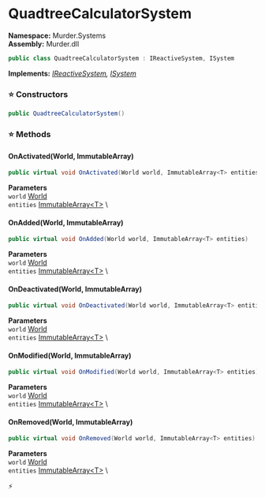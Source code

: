 # QuadtreeCalculatorSystem

**Namespace:** Murder.Systems \
**Assembly:** Murder.dll

```csharp
public class QuadtreeCalculatorSystem : IReactiveSystem, ISystem
```

**Implements:** _[IReactiveSystem](../..//Bang/Systems/IReactiveSystem.html), [ISystem](../..//Bang/Systems/ISystem.html)_

### ⭐ Constructors
```csharp
public QuadtreeCalculatorSystem()
```

### ⭐ Methods
#### OnActivated(World, ImmutableArray<T>)
```csharp
public virtual void OnActivated(World world, ImmutableArray<T> entities)
```

**Parameters** \
`world` [World](../..//Bang/World.html) \
`entities` [ImmutableArray\<T\>](https://learn.microsoft.com/en-us/dotnet/api/System.Collections.Immutable.ImmutableArray-1?view=net-7.0) \

#### OnAdded(World, ImmutableArray<T>)
```csharp
public virtual void OnAdded(World world, ImmutableArray<T> entities)
```

**Parameters** \
`world` [World](../..//Bang/World.html) \
`entities` [ImmutableArray\<T\>](https://learn.microsoft.com/en-us/dotnet/api/System.Collections.Immutable.ImmutableArray-1?view=net-7.0) \

#### OnDeactivated(World, ImmutableArray<T>)
```csharp
public virtual void OnDeactivated(World world, ImmutableArray<T> entities)
```

**Parameters** \
`world` [World](../..//Bang/World.html) \
`entities` [ImmutableArray\<T\>](https://learn.microsoft.com/en-us/dotnet/api/System.Collections.Immutable.ImmutableArray-1?view=net-7.0) \

#### OnModified(World, ImmutableArray<T>)
```csharp
public virtual void OnModified(World world, ImmutableArray<T> entities)
```

**Parameters** \
`world` [World](../..//Bang/World.html) \
`entities` [ImmutableArray\<T\>](https://learn.microsoft.com/en-us/dotnet/api/System.Collections.Immutable.ImmutableArray-1?view=net-7.0) \

#### OnRemoved(World, ImmutableArray<T>)
```csharp
public virtual void OnRemoved(World world, ImmutableArray<T> entities)
```

**Parameters** \
`world` [World](../..//Bang/World.html) \
`entities` [ImmutableArray\<T\>](https://learn.microsoft.com/en-us/dotnet/api/System.Collections.Immutable.ImmutableArray-1?view=net-7.0) \



⚡